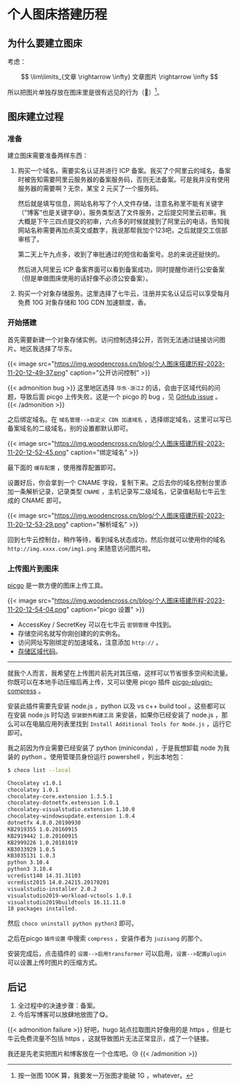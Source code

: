 # 个人图床搭建历程


## 为什么要建立图床

考虑：

$$ \lim\limits_{文章 \rightarrow \infty} 文章图片 \rightarrow \infty $$

所以把图片单独存放在图床里是很有远见的行为（:thinking:）[^foot1]。

[^foot1]: 按一张图 100K 算，我要发一万张图才能破 1G ，whatever。

## 图床建立过程

### 准备

建立图床需要准备两样东西：

1. 购买一个域名，需要实名认证并进行 ICP 备案。我买了个阿里云的域名，备案时被告知需要阿里云服务器的备案服务码，否则无法备案。可是我并没有使用服务器的需要啊？无奈，某宝 2 元买了一个服务码。

    然后就是填写信息，网站名称写了个人文件存储，注意名称里不能有关键字（”博客“也是关键字:sweat_smile:）。服务类型选了文件服务，之后提交阿里云初审。我大概是下午三四点提交的初审，六点多的时候就接到了阿里云的电话，告知我网站名称需要再加点英文或数字，我说那帮我加个123吧，之后就提交工信部审核了。

    第二天上午九点多，收到了审批通过的短信和备案号。总的来说还挺快的。

    然后进入阿里云 ICP 备案界面可以看到备案成功，同时提醒你进行公安备案（但是单做图床使用的话好像不必须公安备案）。

2. 购买一个对象存储服务。这里选择了七牛云，注册并实名认证后可以享受每月免费 10G 对象存储和 10G CDN 加速额度，香。

### 开始搭建

首先需要新建一个对象存储实例。访问控制选择公开，否则无法通过链接访问图片。地区我选择了华东。

{{< image src="https://img.woodencross.cn/blog/个人图床搭建历程-2023-11-20-12-49-37.png" caption="公开访问控制" >}}
<!-- {{< image src="./pic1.png" caption="公开访问控制" width=60% >}} -->

{{< admonition bug >}}
这里地区选择 `华东-浙江2` 的话，会由于区域代码的问题，导致后面 picgo 上传失败，这是一个 picgo 的 bug ，见 [GitHub issue](https://github.com/Molunerfinn/PicGo/issues/863) 。
{{< /admonition >}}

之后绑定域名。在 `域名管理-->自定义 CDN 加速域名` ，选择绑定域名，这里可以写已备案域名的二级域名，别的设置都默认即可。

{{< image src="https://img.woodencross.cn/blog/个人图床搭建历程-2023-11-20-12-52-45.png" caption="绑定域名" >}}
<!-- {{< image src="./pic2.png" caption="绑定域名" width=60% >}} -->

最下面的 `缓存配置` ，使用推荐配置即可。

设置好后，你会拿到一个 CNAME 字段，复制下来。之后去你的域名控制台里添加一条解析记录，记录类型 `CNAME` ，主机记录写二级域名，记录值粘贴七牛云生成的 CNAME 即可。

{{< image src="https://img.woodencross.cn/blog/个人图床搭建历程-2023-11-20-12-53-29.png" caption="解析域名" >}}
<!-- {{< image src="./pic3.png" caption="解析域名" width=60% >}} -->

回到七牛云控制台，稍作等待，看到域名状态成功，然后你就可以使用你的域名 `http://img.xxxx.com/img1.png` 来随意访问图片啦。

### 上传图片到图床

[picgo](https://picgo.github.io/PicGo-Doc/zh/) 是一款方便的图床上传工具。

{{< image src="https://img.woodencross.cn/blog/个人图床搭建历程-2023-11-20-12-54-04.png" caption="picgo 设置" >}}
<!-- {{< image src="./pic4.png" caption="picgo 设置" width=60% >}} -->

- AccessKey / SecretKey 可以在七牛云 `密钥管理` 中找到。
- 存储空间名就写你刚创建的的实例名。
- 访问网址写刚绑定的加速域名，注意添加 `http://` 。
- [存储区域代码](https://developer.qiniu.com/kodo/1671/region-endpoint-fq)。

---

就我个人而言，我希望在上传图片前先对其压缩，这样可以节省很多空间和流量。你既可以在本地手动压缩后再上传，又可以使用 picgo 插件 [picgo-plugin-compress](https://github.com/JuZiSang/picgo-plugin-compress) 。

安装此插件需要先安装 node.js ，python 以及 vs c++ build tool 。这些都可以在安装 node.js 时勾选 `安装额外构建工具` 来安装，如果你已经安装了 node.js ，那么可以在电脑应用列表里找到 `Install Additional Tools for Node.js` ，运行它即可。

我之前因为作业需要已经安装了 python (miniconda) ，于是我想卸载 node 为我装的 python 。使用管理员身份运行 powershell ，列出本地包：
```bash
$ choco list --local

Chocolatey v1.0.1
chocolatey 1.0.1
chocolatey-core.extension 1.3.5.1
chocolatey-dotnetfx.extension 1.0.1
chocolatey-visualstudio.extension 1.10.0
chocolatey-windowsupdate.extension 1.0.4
dotnetfx 4.8.0.20190930
KB2919355 1.0.20160915
KB2919442 1.0.20160915
KB2999226 1.0.20181019
KB3033929 1.0.5
KB3035131 1.0.3
python 3.10.4
python3 3.10.4
vcredist140 14.31.31103
vcredist2015 14.0.24215.20170201
visualstudio-installer 2.0.2
visualstudio2019-workload-vctools 1.0.1
visualstudio2019buildtools 16.11.11.0
18 packages installed.
```
然后 `choco uninstall python python3` 即可。

之后在picgo `插件设置` 中搜索 `compress` ，安装作者为 `juzisang` 的那个。

安装完成后，点击插件的 `设置-->启用transformer` 可以启用，`设置-->配置plugin` 可以设置上传时图片的压缩方式。

## 后记

1. 全过程中的决速步骤：备案。
2. 今后写博客可以放肆地放图了:yum:。

{{< admonition failure >}}
好吧，hugo 站点拉取图片好像用的是 https ，但是七牛云免费流量不包括 https ，这就导致图片无法正常显示，成了一个链接。

我还是先老实把图片和博客放在一个仓库吧。:cry:
{{< /admonition >}}
